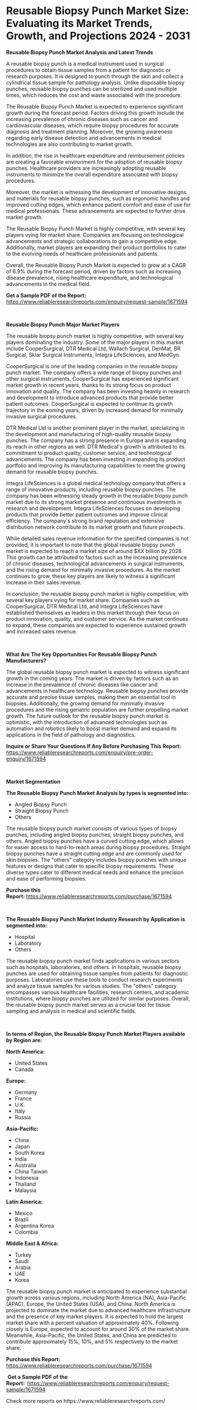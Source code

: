 <p><h1>Reusable Biopsy Punch Market Size: Evaluating its Market Trends, Growth, and Projections 2024 - 2031</h1></p><p><strong>Reusable Biopsy Punch Market Analysis and Latest Trends</strong></p>
<p><p>A reusable biopsy punch is a medical instrument used in surgical procedures to obtain tissue samples from a patient for diagnostic or research purposes. It is designed to punch through the skin and collect a cylindrical tissue sample for pathology analysis. Unlike disposable biopsy punches, reusable biopsy punches can be sterilized and used multiple times, which reduces the cost and waste associated with the procedure.</p><p>The Reusable Biopsy Punch Market is expected to experience significant growth during the forecast period. Factors driving this growth include the increasing prevalence of chronic diseases such as cancer and cardiovascular diseases, which require biopsy procedures for accurate diagnosis and treatment planning. Moreover, the growing awareness regarding early disease detection and advancements in medical technologies are also contributing to market growth.</p><p>In addition, the rise in healthcare expenditure and reimbursement policies are creating a favorable environment for the adoption of reusable biopsy punches. Healthcare providers are increasingly adopting reusable instruments to minimize the overall expenditure associated with biopsy procedures.</p><p>Moreover, the market is witnessing the development of innovative designs and materials for reusable biopsy punches, such as ergonomic handles and improved cutting edges, which enhance patient comfort and ease of use for medical professionals. These advancements are expected to further drive market growth.</p><p>The Reusable Biopsy Punch Market is highly competitive, with several key players vying for market share. Companies are focusing on technological advancements and strategic collaborations to gain a competitive edge. Additionally, market players are expanding their product portfolios to cater to the evolving needs of healthcare professionals and patients.</p><p>Overall, the Reusable Biopsy Punch Market is expected to grow at a CAGR of 6.9% during the forecast period, driven by factors such as increasing disease prevalence, rising healthcare expenditure, and technological advancements in the medical field.</p></p>
<p><strong>Get a Sample PDF of the Report:&nbsp;</strong> <a href="https://www.reliableresearchreports.com/enquiry/request-sample/1671594">https://www.reliableresearchreports.com/enquiry/request-sample/1671594</a></p>
<p>&nbsp;</p>
<p><strong>Reusable Biopsy Punch Major Market Players</strong></p>
<p><p>The reusable biopsy punch market is highly competitive, with several key players dominating the industry. Some of the major players in this market include CooperSurgical, DTR Medical Ltd, Wallach Surgical, DenMat, BR Surgical, Sklar Surgical Instruments, Integra LifeSciences, and MedGyn.</p><p>CooperSurgical is one of the leading companies in the reusable biopsy punch market. The company offers a wide range of biopsy punches and other surgical instruments. CooperSurgical has experienced significant market growth in recent years, thanks to its strong focus on product innovation and quality. The company has been investing heavily in research and development to introduce advanced products that provide better patient outcomes. CooperSurgical is expected to continue its growth trajectory in the coming years, driven by increased demand for minimally invasive surgical procedures.</p><p>DTR Medical Ltd is another prominent player in the market, specializing in the development and manufacturing of high-quality reusable biopsy punches. The company has a strong presence in Europe and is expanding its reach in other regions as well. DTR Medical's growth is attributed to its commitment to product quality, customer service, and technological advancements. The company has been investing in expanding its product portfolio and improving its manufacturing capabilities to meet the growing demand for reusable biopsy punches.</p><p>Integra LifeSciences is a global medical technology company that offers a range of innovative products, including reusable biopsy punches. The company has been witnessing steady growth in the reusable biopsy punch market due to its strong market presence and continuous investments in research and development. Integra LifeSciences focuses on developing products that provide better patient outcomes and improve clinical efficiency. The company's strong brand reputation and extensive distribution network contribute to its market growth and future prospects.</p><p>While detailed sales revenue information for the specified companies is not provided, it is important to note that the global reusable biopsy punch market is expected to reach a market size of around $XX billion by 2028. This growth can be attributed to factors such as the increasing prevalence of chronic diseases, technological advancements in surgical instruments, and the rising demand for minimally invasive procedures. As the market continues to grow, these key players are likely to witness a significant increase in their sales revenue.</p><p>In conclusion, the reusable biopsy punch market is highly competitive, with several key players vying for market share. Companies such as CooperSurgical, DTR Medical Ltd, and Integra LifeSciences have established themselves as leaders in this market through their focus on product innovation, quality, and customer service. As the market continues to expand, these companies are expected to experience sustained growth and increased sales revenue.</p></p>
<p>&nbsp;</p>
<p><strong>What Are The Key Opportunities For Reusable Biopsy Punch Manufacturers?</strong></p>
<p><p>The global reusable biopsy punch market is expected to witness significant growth in the coming years. The market is driven by factors such as an increase in the prevalence of chronic diseases like cancer and advancements in healthcare technology. Reusable biopsy punches provide accurate and precise tissue samples, making them an essential tool in biopsies. Additionally, the growing demand for minimally invasive procedures and the rising geriatric population are further propelling market growth. The future outlook for the reusable biopsy punch market is optimistic, with the introduction of advanced technologies such as automation and robotics likely to boost market demand and expand its applications in the field of pathology and diagnostics.</p></p>
<p><strong>Inquire or Share Your Questions If Any Before Purchasing This Report:</strong> <a href="https://www.reliableresearchreports.com/enquiry/pre-order-enquiry/1671594">https://www.reliableresearchreports.com/enquiry/pre-order-enquiry/1671594</a></p>
<p>&nbsp;</p>
<p><strong>Market Segmentation</strong></p>
<p><strong>The Reusable Biopsy Punch Market Analysis by types is segmented into:</strong></p>
<p><ul><li>Angled Biopsy Punch</li><li>Straight Biopsy Punch</li><li>Others</li></ul></p>
<p><p>The reusable biopsy punch market consists of various types of biopsy punches, including angled biopsy punches, straight biopsy punches, and others. Angled biopsy punches have a curved cutting edge, which allows for easier access to hard-to-reach areas during biopsy procedures. Straight biopsy punches have a straight cutting edge and are commonly used for skin biopsies. The "others" category includes biopsy punches with unique features or designs that cater to specific biopsy requirements. These diverse types cater to different medical needs and enhance the precision and ease of performing biopsies.</p></p>
<p><strong>Purchase this Report:&nbsp;</strong><a href="https://www.reliableresearchreports.com/purchase/1671594">https://www.reliableresearchreports.com/purchase/1671594</a></p>
<p>&nbsp;</p>
<p><strong>The Reusable Biopsy Punch Market Industry Research by Application is segmented into:</strong></p>
<p><ul><li>Hospital</li><li>Laboratory</li><li>Others</li></ul></p>
<p><p>The reusable biopsy punch market finds applications in various sectors such as hospitals, laboratories, and others. In hospitals, reusable biopsy punches are used for obtaining tissue samples from patients for diagnostic purposes. Laboratories use these tools to conduct research experiments and analyze tissue samples for various studies. The "others" category encompasses various healthcare facilities, research centers, and academic institutions, where biopsy punches are utilized for similar purposes. Overall, the reusable biopsy punch market serves as a crucial tool for tissue sampling and analysis in medical and scientific fields.</p></p>
<p>&nbsp;</p>
<p><strong>In terms of Region, the Reusable Biopsy Punch Market Players available by Region are:</strong></p>
<p>
    <p> <strong> North America: </strong>
        <ul>
            <li>United States</li>
            <li>Canada</li>
        </ul>
        </p> 
    <p> <strong> Europe: </strong>
        <ul>
            <li>Germany</li>
            <li>France</li>
            <li>U.K.</li>
            <li>Italy</li>
            <li>Russia</li>
        </ul>
        </p> 
    <p> <strong> Asia-Pacific: </strong>
        <ul>
            <li>China</li>
            <li>Japan</li>
            <li>South Korea</li>
            <li>India</li>
            <li>Australia</li>
            <li>China Taiwan</li>
            <li>Indonesia</li>
            <li>Thailand</li>
            <li>Malaysia</li>
        </ul>
        </p> 
    <p> <strong> Latin America: </strong>
        <ul>
            <li>Mexico</li>
            <li>Brazil</li>
            <li>Argentina Korea</li>
            <li>Colombia</li>
        </ul>
        </p> 
    <p> <strong> Middle East & Africa: </strong>
        <ul>
            <li>Turkey</li>
            <li>Saudi</li>
            <li>Arabia</li>
            <li>UAE</li>
            <li>Korea</li>
        </ul>
    </p>
    </p>
<p><p>The reusable biopsy punch market is anticipated to experience substantial growth across various regions, including North America (NA), Asia-Pacific (APAC), Europe, the United States (USA), and China. North America is projected to dominate the market due to advanced healthcare infrastructure and the presence of key market players. It is expected to hold the largest market share with a percent valuation of approximately 40%. Following closely is Europe, expected to account for around 30% of the market share. Meanwhile, Asia-Pacific, the United States, and China are predicted to contribute approximately 15%, 10%, and 5% respectively to the market share.</p></p>
<p><strong>Purchase this Report: </strong><a href="https://www.reliableresearchreports.com/purchase/1671594">https://www.reliableresearchreports.com/purchase/1671594</a></p>
<p>&nbsp;<strong>Get a Sample PDF of the Report:&nbsp;&nbsp;</strong><a href="https://www.reliableresearchreports.com/enquiry/request-sample/1671594">https://www.reliableresearchreports.com/enquiry/request-sample/1671594</a></p>
<p><strong></strong></p>
<p>Check more reports on https://www.reliableresearchreports.com/</p>